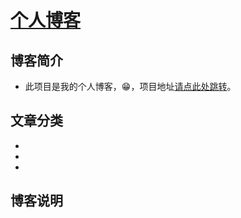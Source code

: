 
# [个人博客](https://chufucun.github.io)

## 博客简介

- 此项目是我的个人博客，😁，项目地址[请点此处跳转](https://github.com/chufucun/chufucun.github.io/ "一个简洁个人博客")。



## 文章分类

* 

* 

* 

## 博客说明

